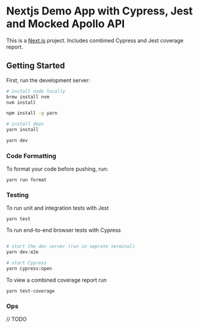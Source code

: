 # Nextjs Demo App with Cypress, Jest and Mocked Apollo API

This is a [Next.js](https://nextjs.org/) project. Includes combined Cypress and Jest coverage report.

## Getting Started

First, run the development server:

```bash
# install node locally
brew install nvm
nvm install

npm install -g yarn

# install deps
yarn install

yarn dev
```

### Code Formatting

To format your code before pushing, run:

```
yarn run format
```

### Testing

To run unit and integration tests with Jest

```
yarn test
```

To run end-to-end browser tests with Cypress

```bash

# start the dev server (run in seprate terminal)
yarn dev:e2e

# start Cypress
yarn cypress:open

```

To view a combined coverage report run

```
yarn test-coverage
```

### Ops

// TODO
